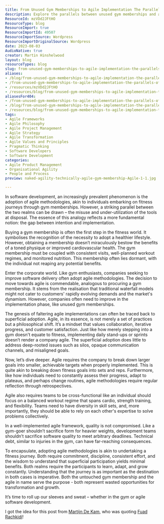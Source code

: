 ```yaml
---
title: From Unused Gym Memberships to Agile Implementation The Parallels of Misapplied Investments
description: Explore the parallels between unused gym memberships and agile implementation. Discover how commitment and consistent effort drive true transformation in both realms.
ResourceId: mzVDd2JFtHO
ResourceType: blog
ResourceImport: true
ResourceImportId: 49507
ResourceImportSource: Wordpress
ResourceImportOriginalSource: Wordpress
date: 2023-08-03
AudioNative: true
creator: Martin Hinshelwood
layout: blog
resourceTypes: blog
slug: from-unused-gym-memberships-to-agile-implementation-the-parallels-of-misapplied-investments
aliases:
- /blog/from-unused-gym-memberships-to-agile-implementation-the-parallels-of-misapplied-investments
- /from-unused-gym-memberships-to-agile-implementation-the-parallels-of-misapplied-investments
- /resources/mzVDd2JFtHO
- /resources/blog/from-unused-gym-memberships-to-agile-implementation-the-parallels-of-misapplied-investments
aliasesFor404:
- /from-unused-gym-memberships-to-agile-implementation-the-parallels-of-misapplied-investments
- /blog/from-unused-gym-memberships-to-agile-implementation-the-parallels-of-misapplied-investments
- /resources/blog/from-unused-gym-memberships-to-agile-implementation-the-parallels-of-misapplied-investments
tags:
- Agile Frameworks
- Agile Philosophy
- Agile Project Management
- Agile Strategy
- Agile Transformation
- Agile Values and Principles
- Pragmatic Thinking
- Software Developers
- Software Development
categories:
- Agile Product Management
- Organisational Agility
- People and Process
preview: naked-agility-technically-agile-gym-membership-Agile-1-1.jpg

---
```

In software development, an increasingly prevalent phenomenon is the adoption of agile methodologies, akin to individuals embarking on fitness journeys through gym memberships. However, a striking parallel between the two realms can be drawn – the misuse and under-utilization of the tools at disposal. The essence of this analogy reflects a more fundamental notion: the gap between intention and implementation.

Buying a gym membership is often the first step in the fitness world. It symbolises the recognition of the necessity to adopt a healthier lifestyle. However, obtaining a membership doesn’t miraculously bestow the benefits of a toned physique or improved cardiovascular health. The gym membership must be coupled with consistent visits, well-planned workout regimes, and monitored nutrition. This membership often lies dormant, with the individual not reaping any potential benefits.

Enter the corporate world. Like gym enthusiasts, companies seeking to improve software delivery often adopt agile methodologies. The decision to move towards agile is commendable, analogous to procuring a gym membership. It stems from the realisation that traditional waterfall models might not cater to customers' rapidly evolving demands and the market's dynamism. However, companies often need to improve in the implementation phase, like unused gym memberships.

The genesis of faltering agile implementations can often be traced back to superficial adoption. Agile, in its essence, is not merely a set of practices but a philosophical shift. It’s a mindset that values collaboration, iterative progress, and customer satisfaction. Just like how merely stepping into a gym doesn't equate to fitness, implementing daily stand-ups or sprints doesn’t render a company agile. The superficial adoption does little to address deep-rooted issues such as silos, opaque communication channels, and misaligned goals.

Now, let’s dive deeper. Agile requires the company to break down larger goals into smaller, achievable targets when properly implemented. This is quite akin to breaking down fitness goals into sets and reps. Furthermore, like how individuals need to constantly assess their progress, adapt to plateaus, and perhaps change routines, agile methodologies require regular reflection through retrospectives.

Agile also requires teams to be cross-functional like an individual should focus on a balanced workout regime that spans cardio, strength training, and flexibility. Teams need to have diversity in skill sets, and, more importantly, they should be able to rely on each other's expertise to solve problems collectively.

In a well-implemented agile framework, quality is not compromised. Like a gym-goer shouldn’t sacrifice form for heavier weights, development teams shouldn’t sacrifice software quality to meet arbitrary deadlines. Technical debt, similar to injuries in the gym, can have far-reaching consequences.

To encapsulate, adopting agile methodologies is akin to undertaking a fitness journey. Both require commitment, discipline, consistent effort, and the wisdom to understand that superficial participation yields minimal benefits. Both realms require the participants to learn, adapt, and grow constantly. Understanding that the journey is as important as the destination in both cases is imperative. Both the untouched gym membership and the agile in name serve the purpose - both represent wasted opportunities for transformation and growth.

It’s time to roll up our sleeves and sweat – whether in the gym or agile software development.

I got the idea for this post from [Martijn De Kam](https://www.linkedin.com/in/fuadrachkidi?miniProfileUrn=urn%3Ali%3Afs_miniProfile%3AACoAAAK1xtgBNH79B88eHlOOipVUpV1J81vNJs8), who was quoting [Fuad Rachkidi](https://www.linkedin.com/in/fuadrachkidi?miniProfileUrn=urn%3Ali%3Afs_miniProfile%3AACoAAAK1xtgBNH79B88eHlOOipVUpV1J81vNJs8)!
